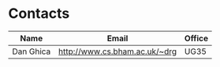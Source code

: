 Contacts
========
| Name | Email | Office |
| ---- | ----- | ------ |
| Dan Ghica | http://www.cs.bham.ac.uk/~drg | UG35 |
